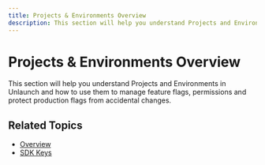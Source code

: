 ```yaml
---
title: Projects & Environments Overview
description: This section will help you understand Projects and Environments in Unlaunch.
---
```


# Projects & Environments Overview

This section will help you understand Projects and Environments in Unlaunch and how to use them to manage feature flags, permissions and protect production flags from accidental changes.

## Related Topics
- [Overview](projectsandenvs)
- [SDK Keys](sdk-keys)
